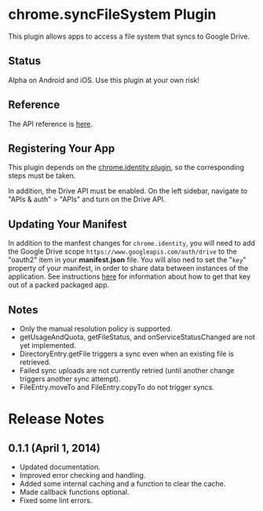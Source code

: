 # chrome.syncFileSystem Plugin

This plugin allows apps to access a file system that syncs to Google Drive.

## Status

Alpha on Android and iOS.  Use this plugin at your own risk!

## Reference

The API reference is [here](https://developer.chrome.com/apps/syncFileSystem.html).

## Registering Your App

This plugin depends on the [chrome.identity plugin](http://plugins.cordova.io/#/package/org.chromium.identity), so the corresponding steps must be taken.

In addition, the Drive API must be enabled.  On the left sidebar, navigate to "APIs & auth" > "APIs" and turn on the Drive API.

## Updating Your Manifest

In addition to the manfest changes for `chrome.identity`, you will need to add the Google Drive scope `https://www.googleapis.com/auth/drive` to the "oauth2" item in your **manifest.json** file. You will also ned to set the "`key`" property of your manifest, in order to share data between instances of the application. See instructions [here](http://developer.chrome.com/apps/manifest/key) for information about how to get that key out of a packed packaged app.

## Notes

* Only the manual resolution policy is supported.
* getUsageAndQuota, getFileStatus, and onServiceStatusChanged are not yet implemented.
* DirectoryEntry.getFile triggers a sync even when an existing file is retrieved.
* Failed sync uploads are not currently retried (until another change triggers another sync attempt).
* FileEntry.moveTo and FileEntry.copyTo do not trigger syncs.

# Release Notes
## 0.1.1 (April 1, 2014)
- Updated documentation.
- Improved error checking and handling.
- Added some internal caching and a function to clear the cache.
- Made callback functions optional.
- Fixed some lint errors.

